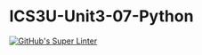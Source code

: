 # ICS3U-Unit3-07-Python

[![GitHub's Super Linter](https://github.com/huihangisaac-ho/ICS3U-Unit3-07-Python/workflows/GitHub's%20Super%20Linter/badge.svg)](https://github.com/huihangisaac-ho/ICS3U-Unit3-07-Python/actions)
